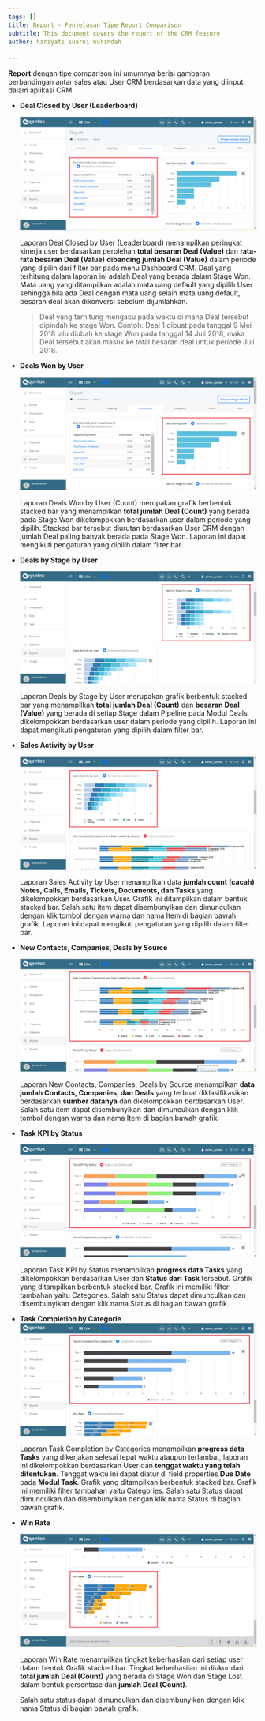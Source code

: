 ```yaml
---
tags: []
title: Report - Penjelasan Tipe Report Comparison
subtitle: This document covers the report of the CRM feature
author: hariyati suarni nurindah

---
```

**Report** dengan tipe comparison ini umumnya berisi gambaran perbandingan antar sales atau User CRM berdasarkan data yang diinput dalam aplikasi CRM.

* **Deal Closed by User (Leaderboard)**

  ![](/uploads/report-com.PNG)

  Laporan Deal Closed by User (Leaderboard) menampilkan peringkat kinerja user berdasarkan perolehan **total besaran Deal (Value)** dan **rata-rata besaran Deal (Value)** **dibanding jumlah Deal (Value)** dalam periode yang dipilih dari filter bar pada menu Dashboard CRM. Deal yang terhitung dalam laporan ini adalah Deal yang berada dalam Stage Won. Mata uang yang ditampilkan adalah mata uang default yang dipilih User sehingga bila ada Deal dengan mata uang selain mata uang default, besaran deal akan dikonversi sebelum dijumlahkan.

  > Deal yang terhitung mengacu pada waktu di mana Deal tersebut dipindah ke stage Won. Contoh: Deal 1 dibuat pada tanggal 9 Mei 2018 lalu diubah ke stage Won pada tanggal 14 Juli 2018, maka Deal tersebut akan masuk ke total besaran deal untuk periode Juli 2018.
* **Deals Won by User**

  ![](/uploads/report-com1.PNG)

  Laporan Deals Won by User (Count) merupakan grafik berbentuk stacked bar yang menampilkan **total jumlah Deal (Count)** yang berada pada Stage Won dikelompokkan berdasarkan user dalam periode yang dipilih. Stacked bar tersebut diurutan berdasarkan User CRM dengan jumlah Deal paling banyak berada pada Stage Won. Laporan ini dapat mengikuti pengaturan yang dipilih dalam filter bar.
* **Deals by Stage by User**

  ![](/uploads/report-com2.PNG)

  Laporan Deals by Stage by User merupakan grafik berbentuk stacked bar yang menampilkan **total jumlah Deal (Count)** dan **besaran Deal (Value)** yang berada di setiap Stage dalam Pipeline pada Modul Deals dikelompokkan berdasarkan user dalam periode yang dipilih. Laporan ini dapat mengikuti pengaturan yang dipilih dalam filter bar.
* **Sales Activity by User**

  ![](/uploads/report-com3.PNG)

  Laporan Sales Activity by User menampilkan data **jumlah count (cacah) Notes, Calls, Emails, Tickets, Documents, dan Tasks** yang dikelompokkan berdasarkan User. Grafik ini ditampilkan dalam bentuk stacked bar. Salah satu item dapat disembunyikan dan dimunculkan dengan klik tombol dengan warna dan nama Item di bagian bawah grafik. Laporan ini dapat mengikuti pengaturan yang dipilih dalam filter bar.
* **New Contacts, Companies, Deals by Source**

  ![](/uploads/report-com4.PNG)

  Laporan New Contacts, Companies, Deals by Source menampilkan **data jumlah Contacts, Companies, dan Deals** yang terbuat diklasifikasikan berdasarkan **sumber datanya** dan dikelompokkan berdasarkan User. Salah satu item dapat disembunyikan dan dimunculkan dengan klik tombol dengan warna dan nama Item di bagian bawah grafik.
* **Task KPI by Status**

  ![](/uploads/report-com5.PNG)

  Laporan Task KPI by Status menampilkan **progress data Tasks** yang dikelompokkan berdasarkan User dan **Status dari Task** tersebut. Grafik yang ditampilkan berbentuk stacked bar. Grafik ini memiliki filter tambahan yaitu Categories. Salah satu Status dapat dimunculkan dan disembunyikan dengan klik nama Status di bagian bawah grafik.
* **Task Completion by Categorie**![](/uploads/report-com6.PNG)

  Laporan Task Completion by Categories menampilkan **progress data Tasks** yang dikerjakan selesai tepat waktu ataupun terlambat, laporan ini dikelompokkan berdasarkan User dan **tenggat waktu yang telah ditentukan**. Tenggat waktu ini dapat diatur di field properties **Due Date** pada **Modul Task**. Grafik yang ditampilkan berbentuk stacked bar. Grafik ini memiliki filter tambahan yaitu Categories. Salah satu Status dapat dimunculkan dan disembunyikan dengan klik nama Status di bagian bawah grafik.
* **Win Rate**

  ![](/uploads/report-com7.PNG)

  Laporan Win Rate menampilkan tingkat keberhasilan dari setiap user dalam bentuk Grafik stacked bar. Tingkat keberhasilan ini diukur dari **total jumlah Deal (Count)** yang berada di Stage Won dan Stage Lost dalam bentuk persentase dan **jumlah Deal (Count)**. 

  Salah satu status dapat dimunculkan dan disembunyikan dengan klik nama Status di bagian bawah grafik.